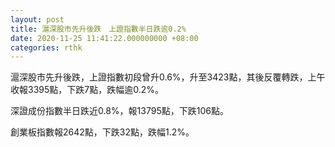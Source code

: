 ```yaml
---
layout: post
title: 滬深股市先升後跌　上證指數半日跌逾0.2%
date: 2020-11-25 11:41:22.000000000 +08:00
categories: rthk
---
```


滬深股市先升後跌，上證指數初段曾升0.6%，升至3423點，其後反覆轉跌，上午收報3395點，下跌7點，跌幅逾0.2%。

深證成份指數半日跌近0.8%，報13795點，下跌106點。

創業板指數報2642點，下跌32點，跌幅1.2%。

